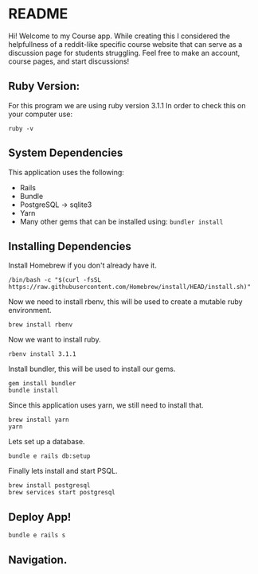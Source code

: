 # README

Hi! Welcome to my Course app. While creating this I considered the helpfullness of a reddit-like specific course website that can serve as a discussion page for students struggling. Feel free to make an account, course pages, and start discussions!

## Ruby Version:
For this program we are using ruby version 3.1.1
In order to check this on your computer use:
```
ruby -v
```

## System Dependencies
This application uses the following:
* Rails
* Bundle
* PostgreSQL -> sqlite3
* Yarn
* Many other gems that can be installed using:  ``` bundler install ```

## Installing Dependencies
Install Homebrew if you don't already have it. 
  ```
  /bin/bash -c "$(curl -fsSL https://raw.githubusercontent.com/Homebrew/install/HEAD/install.sh)"
  ```
Now we need to install rbenv, this will be used to create a mutable ruby environment.
  ```
  brew install rbenv
  ```
Now we want to install ruby.
  ```
  rbenv install 3.1.1
  ```
Install bundler, this will be used to install our gems.
  ```
  gem install bundler
  bundle install
  ```
Since this application uses yarn, we still need to install that.
  ```
  brew install yarn
  yarn
  ```
Lets set up a database.
  ```
  bundle e rails db:setup
  ```
Finally lets install and start PSQL.
  ```
  brew install postgresql
  brew services start postgresql
  ```

## Deploy App!
```
bundle e rails s
```

## Navigation.
